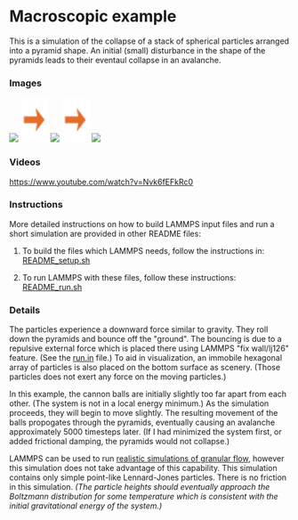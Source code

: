 Macroscopic example
===========================
This is a simulation of the collapse of a stack of spherical particles arranged into a pyramid shape.  An initial (small) disturbance in the shape of the pyramids leads to their eventaul collapse in an avalanche.


### Images

<img src="images/pyramids_vs_gravity_t=04800steps_LR.jpg" width=300> <img src="images/rightarrow.svg" height=80> <img src="images/pyramids_vs_gravity_t=12200steps_LR.jpg" width=300> <img src="images/rightarrow.svg" height=80> <img src="images/pyramids_vs_gravity_t=33000steps_LR.jpg" width=300>


### Videos

https://www.youtube.com/watch?v=Nvk6fEFkRc0


### Instructions

More detailed instructions on how to build LAMMPS input files and run a short simulation are provided in other README files:

1) To build the files which LAMMPS needs, follow the instructions in:
[README_setup.sh](README_setup.sh)

2) To run LAMMPS with these files, follow these instructions:
[README_run.sh](README_run.sh)


### Details

The particles experience a downward force similar to gravity.  They roll down the pyramids and bounce off the "ground". The bouncing is due to a repulsive external force which is placed there using LAMMPS "fix wall/lj126" feature.  (See the [run.in](run.in) file.)  To aid in visualization, an immobile hexagonal array of particles is also placed on the bottom surface as scenery.  (Those particles does not exert any force on the moving particles.)

In this example, the cannon balls are initially slightly too far apart from each other.  (The system is not in a local energy minimum.)  As the simulation proceeds, they will begin to move slightly.  The resulting movement of the balls propogates through the pyramids, eventually causing an avalanche approximately 5000 timesteps later.  (If I had minimized the system first, or added frictional damping, the pyramids would not collapse.)

LAMMPS can be used to run [realistic simulations of granular flow](https://lammps.sandia.gov/doc/Howto_granular.html), however this simulation does not take advantage of this capability.  This simulation contains only simple point-like Lennard-Jones particles.  There is no friction in this simulation.  *(The particle heights should eventually approach the Boltzmann distribution for some temperature which is consistent with the initial gravitational energy of the system.)*
